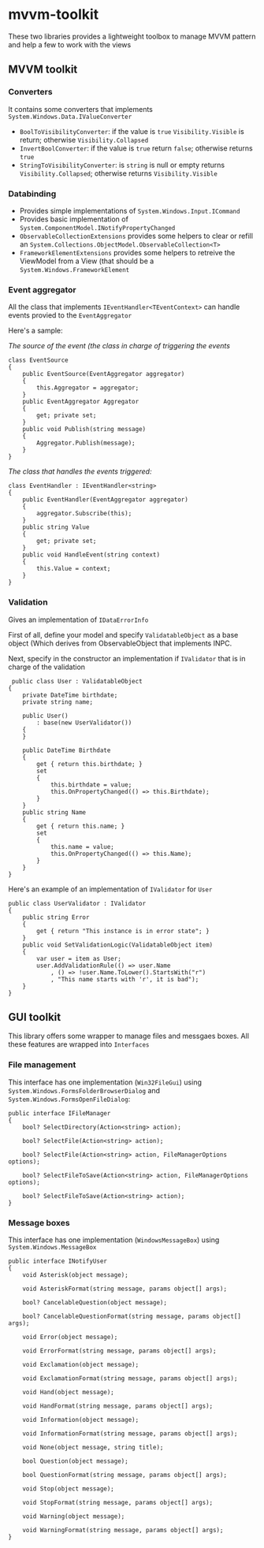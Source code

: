 # mvvm-toolkit

These two libraries provides a lightweight toolbox to manage MVVM pattern and help a few to work with the views

## MVVM toolkit
### Converters
It contains some converters that implements `System.Windows.Data.IValueConverter`
 - `BoolToVisibilityConverter`: if the value is `true` `Visibility.Visible` is return; otherwise `Visibility.Collapsed`
 - `InvertBoolConverter`: if the value is `true` return `false`; otherwise returns `true`
 - `StringToVisibilityConverter`: is `string` is null or empty returns `Visibility.Collapsed`; otherwise returns `Visibility.Visible`
 
### Databinding
 - Provides simple implementations of `System.Windows.Input.ICommand`
 - Provides basic implementation of `System.ComponentModel.INotifyPropertyChanged`
 - `ObservableCollectionExtensions` provides some helpers to clear or refill an `System.Collections.ObjectModel.ObservableCollection<T>`
 - `FrameworkElementExtensions` provides some helpers to retreive the ViewModel from a View (that should be a `System.Windows.FrameworkElement`
 
### Event aggregator
All the class that implements `IEventHandler<TEventContext>` can handle events provied to the `EventAggregator`

Here's a sample:

*The source of the event (the class in charge of triggering the events*

    class EventSource
    {
        public EventSource(EventAggregator aggregator)
        {
            this.Aggregator = aggregator;
        }
        public EventAggregator Aggregator
        {
            get; private set;
        }
        public void Publish(string message)
        {
            Aggregator.Publish(message);
        }
    }
*The class that handles the events triggered:*

    class EventHandler : IEventHandler<string>
    {
        public EventHandler(EventAggregator aggregator)
        {
            aggregator.Subscribe(this);
        }
        public string Value
        {
            get; private set;
        }
        public void HandleEvent(string context)
        {
            this.Value = context;
        }
    }
### Validation
 Gives an implementation of `IDataErrorInfo`
 
 First of all, define your model and specify `ValidatableObject` as a base object (Which derives from ObservableObject that implements INPC.
 
 Next, specify in the constructor an implementation if `IValidator` that is in charge of the validation
 
     public class User : ValidatableObject
    {
        private DateTime birthdate;
        private string name;
        
        public User()
            : base(new UserValidator())
        {
        }

        public DateTime Birthdate
        {
            get { return this.birthdate; }
            set
            {
                this.birthdate = value;
                this.OnPropertyChanged(() => this.Birthdate);
            }
        }
        public string Name
        {
            get { return this.name; }
            set
            {
                this.name = value;
                this.OnPropertyChanged(() => this.Name);
            }
        }
    }
    
Here's an example of an implementation of `IValidator` for `User`
    
    public class UserValidator : IValidator
    {
        public string Error
        {
            get { return "This instance is in error state"; }
        }
        public void SetValidationLogic(ValidatableObject item)
        {
            var user = item as User;
            user.AddValidationRule(() => user.Name
                , () => !user.Name.ToLower().StartsWith("r")
                , "This name starts with 'r', it is bad");
        }
    }
## GUI toolkit
This library offers some wrapper to manage files and messgaes boxes. All these features are wrapped into `Interfaces`
### File management
This interface has one implementation (`Win32FileGui`) using `System.Windows.FormsFolderBrowserDialog` and `System.Windows.FormsOpenFileDialog`:

    public interface IFileManager
    {
        bool? SelectDirectory(Action<string> action);
        
        bool? SelectFile(Action<string> action);
        
        bool? SelectFile(Action<string> action, FileManagerOptions options);
        
        bool? SelectFileToSave(Action<string> action, FileManagerOptions options);
        
        bool? SelectFileToSave(Action<string> action);
    }
### Message boxes
This interface has one implementation (`WindowsMessageBox`) using `System.Windows.MessageBox`

    public interface INotifyUser
    {
        void Asterisk(object message);
        
        void AsteriskFormat(string message, params object[] args);
        
        bool? CancelableQuestion(object message);
        
        bool? CancelableQuestionFormat(string message, params object[] args);
        
        void Error(object message);
        
        void ErrorFormat(string message, params object[] args);
        
        void Exclamation(object message);
        
        void ExclamationFormat(string message, params object[] args);
        
        void Hand(object message);
        
        void HandFormat(string message, params object[] args);
        
        void Information(object message);
        
        void InformationFormat(string message, params object[] args);
        
        void None(object message, string title);
        
        bool Question(object message);
        
        bool QuestionFormat(string message, params object[] args);
        
        void Stop(object message);
        
        void StopFormat(string message, params object[] args);
        
        void Warning(object message);
        
        void WarningFormat(string message, params object[] args);
    }
